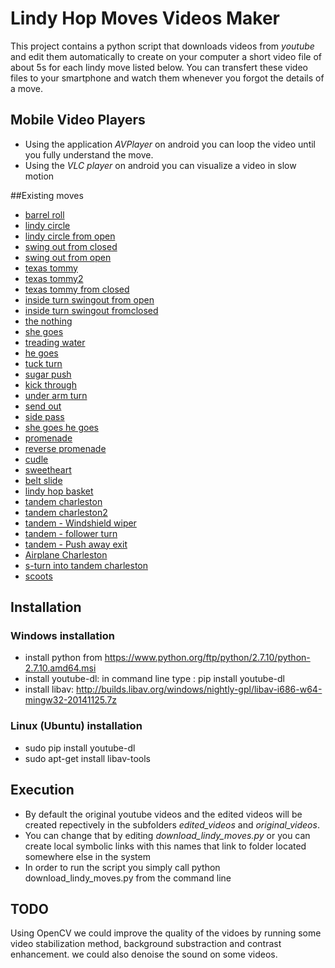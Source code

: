 # Lindy Hop Moves Videos Maker
This project contains a python script that downloads videos from *youtube* and edit them automatically to create on your computer a short video file of about 5s for each lindy move listed below. You can transfert these video files to your smartphone and watch them whenever you forgot the details of a move.

## Mobile Video Players 

* Using the application *AVPlayer* on android you can loop the video until you fully understand the move.
* Using the *VLC player* on android you can visualize a video in slow motion

##Existing moves

* [barrel roll](http://www.infinitelooper.com/?v=mLkkUDXE65Y#/21;26)
* [lindy circle](http://www.infinitelooper.com/?v=CF0KIsQR6A4#/145;150)
* [lindy circle from open](http://www.infinitelooper.com/?v=pnWF9Lb7QaU#/87;94)
* [swing out from closed](http://www.infinitelooper.com/?v=YSnlHV_GCA0#/60;64)
* [swing out from open](http://www.infinitelooper.com/?v=YSnlHV_GCA0#/67;71)
* [texas tommy](http://www.infinitelooper.com/?v=YSnlHV_GCA0#/84;89)
* [texas tommy2](http://www.infinitelooper.com/?v=U9PJO-Keu-M#/64;71)
* [texas tommy from closed](http://www.infinitelooper.com/?v=GzyQldsVDb0#/15;21)
* [inside turn swingout from open](http://www.infinitelooper.com/?v=9XkYi-s5YWw#/101;107)
* [inside turn swingout fromclosed](http://www.infinitelooper.com/?v=TlUwWjbyeN0#/29;33)
* [the nothing](http://www.infinitelooper.com/?v=rfUdoXikhMc#/17;21)
* [she goes](http://www.infinitelooper.com/?v=rbxqTcKj2U8#/21;27)
* [treading water](http://www.infinitelooper.com/?v=rbxqTcKj2U8#/33;39)
* [he goes](http://www.infinitelooper.com/?v=CF0KIsQR6A4#/99;104)
* [tuck turn](http://www.infinitelooper.com/?v=uDARWpHsF-Y#/150;154)
* [sugar push](http://www.infinitelooper.com/?v=KJGrzuTPj2o#/92;97)
* [kick through](http://www.infinitelooper.com/?v=dPjS6QVqltk#/107;120)
* [under arm turn](http://www.infinitelooper.com/?v=uDARWpHsF-Y#/117;121)
* [send out](http://www.infinitelooper.com/?v=EHubFEiS4tk#/305;310)
* [side pass](http://www.infinitelooper.com/?v=bv_Xsyy3uAY#/58;64)
* [she goes he goes](http://www.infinitelooper.com/?v=91FZSR9wQKk#/55;61)
* [promenade](http://www.infinitelooper.com/?v=CF0KIsQR6A4#/109;114)
* [reverse promenade](http://www.infinitelooper.com/?v=CF0KIsQR6A4#/116;121)
* [cudle](http://www.infinitelooper.com/?v=USXmK5QXwCc#/139;146)
* [sweetheart](http://www.infinitelooper.com/?v=cjQIwvnfI3Q#/141;149)
* [belt slide](http://www.infinitelooper.com/?v=USXmK5QXwCc#/56;60)
* [lindy hop basket](http://www.infinitelooper.com/?v=yR-H2MKsOTM#/148;156)
* [tandem charleston](http://www.infinitelooper.com/?v=hlkp-XMeQOM#/65;82)
* [tandem charleston2](http://www.infinitelooper.com/?v=jU0NWSu2x0o#/28;37)
* [tandem - Windshield wiper](http://www.infinitelooper.com/?v=jU0NWSu2x0o#/35;46)
* [tandem - follower turn](http://www.infinitelooper.com/?v=jU0NWSu2x0o#/49;57)
* [tandem - Push away exit](http://www.infinitelooper.com/?v=jU0NWSu2x0o#/59;67)
* [Airplane Charleston ](http://www.infinitelooper.com/?v=-eQaOZXJdkA#/19;30)
* [s-turn into tandem charleston](http://www.infinitelooper.com/?v=5MEfGPNf3nE#/33;43)
* [scoots](http://www.infinitelooper.com/?v=0nbTtgY-aQ8#/31;41)

## Installation

### Windows installation


 * install python from https://www.python.org/ftp/python/2.7.10/python-2.7.10.amd64.msi
 * install youtube-dl: in command line type : pip install youtube-dl
 * install libav: http://builds.libav.org/windows/nightly-gpl/libav-i686-w64-mingw32-20141125.7z

### Linux (Ubuntu) installation
 
 * sudo pip install youtube-dl
 * sudo apt-get install libav-tools

## Execution

* By default the original youtube videos and the edited videos will be created repectively in the subfolders *edited_videos* and *original_videos*.
* You can change that by editing *download_lindy_moves.py* or you can create local symbolic links with this names that link to folder located somewhere else in the system
* In order to run the script you simply call python download_lindy_moves.py from the command line

## TODO

Using OpenCV we could improve the quality of the vidoes by running some video stabilization method, background substraction and contrast enhancement.
we could also denoise the sound on some videos.













